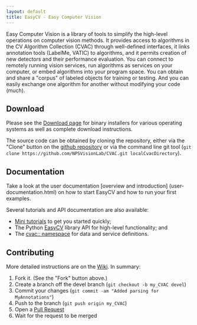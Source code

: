 ```yaml
---
layout: default
title: EasyCV - Easy Computer Vision
---
```


Easy Computer Vision is a library of tools to simplify the high-level
operations on computer vision methods.  It provides access to
algorithms in the CV Algorithm Collection (CVAC) through well-defined
interfaces, it links annotation tools (LabelMe, VATIC) to algorithms,
and it permits creation of new detectors and their performance
evaluation.  You can connect to remotely running vision services, run
algorithms as services on your computer, or embed algorithms into your
program space.  You can obtain and share a "corpus" of labeled objects
for training or testing.  And you can easily exchange one algorithm
for another without modifying your code (much).

Download
------------

Please see the [Download page](download.html) for binary installers
for various operating systems as well as complete download
instructions.

The source code can be obtained by cloning the repository, either via
the "Clone" button on the [github
repository](https://github.com/NPSVisionLab/CVAC/wiki) or via the
command line git tool (`git clone
https://github.com/NPSVisionLab/CVAC.git localCvacDirectory`).

Documentation
------------

Take a look at the user documentation [overview and introduction]
(user-documentation.html) on how to start EasyCV and how to run your
first examples.

Several tutorials and API documentation are also available:

* [Mini tutorials](demos.html) to get you started quickly;
* The Python [EasyCV](html/namespaceeasy.html) library API for high-level functionality; and
* The [cvac:: namespace](html/namespacecvac.html) for data and service definitions.

Contributing
------------
More detailed instructions are on the [Wiki](https://github.com/NPSVisionLab/CVAC/wiki).  In summary:

1. Fork it. (See the "Fork" button above.)
2. Create a branch off the devel branch (`git checkout -b my_CVAC devel`)
3. Commit your changes (`git commit -am "Added parsing for MyAnnotations"`)
4. Push to the branch (`git push origin my_CVAC`)
5. Open a [Pull Request](https://github.com/NPSVisionLab/CVAC/pulls)
6. Wait for the request to be merged
